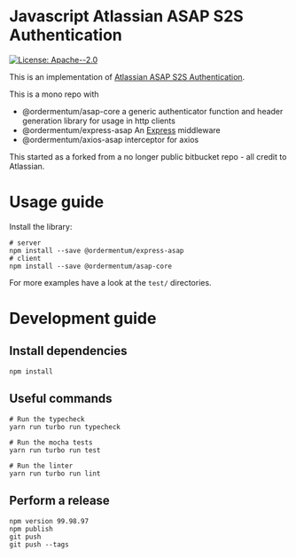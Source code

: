 # Javascript Atlassian ASAP S2S Authentication

<p>
  <a href="#" target="_blank">
    <img alt="License: Apache--2.0" src="https://img.shields.io/badge/License-Apache--2.0-yellow.svg" />
  </a>
</p>

This is an implementation of [Atlassian ASAP S2S Authentication](https://s2sauth.bitbucket.io/).

This is a mono repo with

- @ordermentum/asap-core a generic authenticator function and header generation library for usage in http clients
- @ordermentum/express-asap An [Express](https://expressjs.com/) middleware
- @ordermentum/axios-asap interceptor for axios

This started as a forked from a no longer public bitbucket repo - all credit to Atlassian.

# Usage guide

Install the library:

```
# server
npm install --save @ordermentum/express-asap
# client
npm install --save @ordermentum/asap-core
```

For more examples have a look at the `test/` directories.

# Development guide

## Install dependencies

```
npm install
```

## Useful commands

```
# Run the typecheck
yarn run turbo run typecheck

# Run the mocha tests
yarn run turbo run test

# Run the linter
yarn run turbo run lint
```

## Perform a release

```
npm version 99.98.97
npm publish
git push
git push --tags
```
